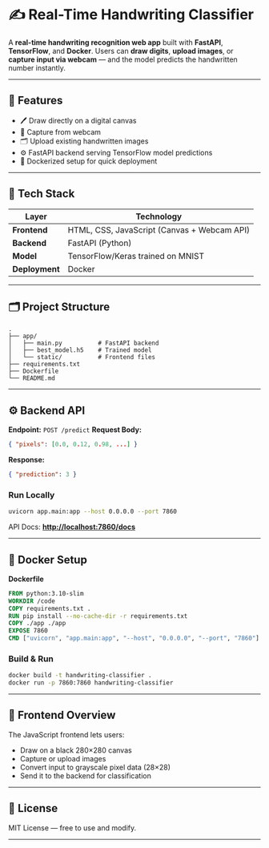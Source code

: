 

# ✍️ Real-Time Handwriting Classifier

A **real-time handwriting recognition web app** built with **FastAPI**, **TensorFlow**, and **Docker**.
Users can **draw digits**, **upload images**, or **capture input via webcam** — and the model predicts the handwritten number instantly.

---

## 🚀 Features

* 🖊️ Draw directly on a digital canvas
* 📸 Capture from webcam
* 🗂️ Upload existing handwritten images
* ⚙️ FastAPI backend serving TensorFlow model predictions
* 🐳 Dockerized setup for quick deployment

---

## 🧠 Tech Stack

| Layer          | Technology                                  |
| -------------- | ------------------------------------------- |
| **Frontend**   | HTML, CSS, JavaScript (Canvas + Webcam API) |
| **Backend**    | FastAPI (Python)                            |
| **Model**      | TensorFlow/Keras trained on MNIST           |
| **Deployment** | Docker                                      |

---

## 🗂️ Project Structure

```
.
├── app/
│   ├── main.py          # FastAPI backend
│   ├── best_model.h5    # Trained model
│   └── static/          # Frontend files
├── requirements.txt
├── Dockerfile
└── README.md
```

---

## ⚙️ Backend API

**Endpoint:** `POST /predict`
**Request Body:**

```json
{ "pixels": [0.0, 0.12, 0.98, ...] }
```

**Response:**

```json
{ "prediction": 3 }
```

### Run Locally

```bash
uvicorn app.main:app --host 0.0.0.0 --port 7860
```

API Docs: **[http://localhost:7860/docs](http://localhost:7860/docs)**

---

## 🐳 Docker Setup

**Dockerfile**

```dockerfile
FROM python:3.10-slim
WORKDIR /code
COPY requirements.txt .
RUN pip install --no-cache-dir -r requirements.txt
COPY ./app ./app
EXPOSE 7860
CMD ["uvicorn", "app.main:app", "--host", "0.0.0.0", "--port", "7860"]
```

### Build & Run

```bash
docker build -t handwriting-classifier .
docker run -p 7860:7860 handwriting-classifier
```

---

## 🧩 Frontend Overview

The JavaScript frontend lets users:

* Draw on a black 280×280 canvas
* Capture or upload images
* Convert input to grayscale pixel data (28×28)
* Send it to the backend for classification

---

## 🪪 License

MIT License — free to use and modify.

---
